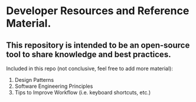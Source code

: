 # Developer Resources and Reference Material.

## This repository is intended to be an open-source tool to share knowledge and best practices.

Included in this repo (not conclusive, feel free to add more material):

1. Design Patterns
2. Software Engineering Principles
3. Tips to Improve Workflow (i.e. keyboard shortcuts, etc.)


